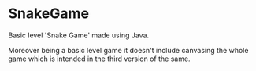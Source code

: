 # SnakeGame
Basic level 'Snake Game' made using Java.

Moreover being a basic level game it doesn't include canvasing the whole game which is intended in the third version of the same.


